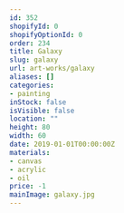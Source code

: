 ```yaml
---
id: 352
shopifyId: 0
shopifyOptionId: 0
order: 234
title: Galaxy
slug: galaxy
url: art-works/galaxy
aliases: []
categories:
- painting
inStock: false
isVisible: false
location: ""
height: 80
width: 60
date: 2019-01-01T00:00:00Z
materials:
- canvas
- acrylic
- oil
price: -1
mainImage: galaxy.jpg
---
```

